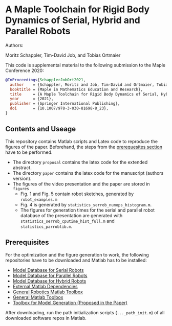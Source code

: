 # A Maple Toolchain for Rigid Body Dynamics of Serial, Hybrid and Parallel Robots

Authors:

Moritz Schappler, Tim-David Job, and Tobias Ortmaier

This code is supplemental material to the following submission to the Maple Conference 2020:

```bib
@InProceedings{SchapplerJobOrt2021,
  author    = {Schappler, Moritz and Job, Tim-David and Ortmaier, Tobias},
  booktitle = {Maple in Mathematics Education and Research},
  title     = {A Maple Toolchain for Rigid Body Dynamics of Serial, Hybrid and Parallel Robots},
  year      = {2021},
  publisher = {Springer International Publishing},
  doi       = {10.1007/978-3-030-81698-8_23},
}
```

## Contents and Useage

This repository contains Matlab scripts and Latex code to reproduce the figures of the paper. Beforehand, the steps from the [prerequesites section](#prerequisites) have to be performed.

* The directory `proposal` contains the latex code for the extended abstract.
* The directory `paper` contains the latex code for the manuscript (authors version).
* The figures of the video presentation and the paper are stored in `figures`
  * Fig. 1 and Fig. 5 contain robot sketches, generated by `robot_examples.m`
  * Fig. 4 is generated by `statistics_serrob_numops_histogram.m`.
  * The figures for generation times for the serial and parallel robot database of the presentation are generated with `statistics_serrob_cputime_hist_full.m` and `statistics_parroblib.m`.

## Prerequisites <a name="prerequisites">

For the optimization and the figure generation to work, the following repositories have to be downloaded and Matlab has to be installed:
  * [Model Database for Serial Robots](https://github.com/SchapplM/robsynth-serroblib)
  * [Model Database for Parallel Robots](https://github.com/SchapplM/robsynth-parroblib)
  * [Model Database for Hybrid Robots](https://github.com/SchapplM/robsynth-serhybroblib)
  * [External Matlab Dependencies](https://github.com/SchapplM/robotics-dep-ext)
  * [General Robotics Matlab Toolbox](https://github.com/SchapplM/robotics-toolbox)
  * [General Matlab Toolbox](https://github.com/SchapplM/matlab_toolbox)
  * [Toolbox for Model Generation (Proposed in the Paper)](https://github.com/SchapplM/robsynth-modelgen)

After downloading, run the path initialization scripts (`..._path_init.m`) of all downloaded software repos in Matlab.

